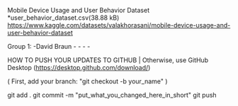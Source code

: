 Mobile Device Usage and User Behavior Dataset
	*user_behavior_dataset.csv(38.88 kB)
https://www.kaggle.com/datasets/valakhorasani/mobile-device-usage-and-user-behavior-dataset

Group 1:
	-David Braun
	-
	-
	-
	-

HOW TO PUSH YOUR UPDATES TO GITHUB   |   Otherwise, use GitHub Desktop (https://desktop.github.com/download/)

( First, add your branch: "git checkout -b your_name" )

git add .
git commit -m "put_what_you_changed_here_in_short"
git push